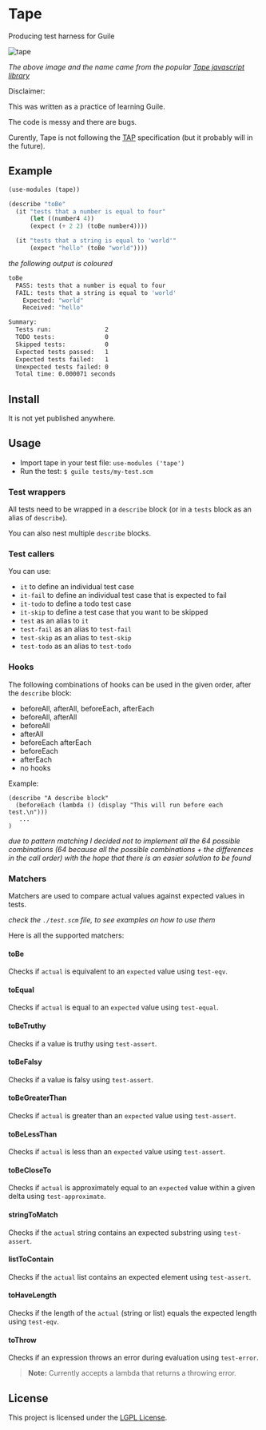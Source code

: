 # Tape

Producing test harness for Guile

![tape](https://web.archive.org/web/20170612184731if_/http://substack.net/images/tape_drive.png)

_The above image and the name came from the popular [Tape javascript library](https://github.com/tape-testing/tape)_

Disclaimer:

This was written as a practice of learning Guile.

The code is messy and there are bugs.

Curently, Tape is not following the [TAP](https://testanything.org/) specification (but it probably will in the future).

## Example

```scheme
(use-modules (tape))

(describe "toBe"
  (it "tests that a number is equal to four"
      (let ((number4 4))
      (expect (+ 2 2) (toBe number4))))

  (it "tests that a string is equal to 'world'"
      (expect "hello" (toBe "world"))))
```

_the following output is coloured_

```bash
toBe
  PASS: tests that a number is equal to four
  FAIL: tests that a string is equal to 'world'
    Expected: "world"
    Received: "hello"

Summary:
  Tests run:               2
  TODO tests:              0
  Skipped tests:           0
  Expected tests passed:   1
  Expected tests failed:   1
  Unexpected tests failed: 0
  Total time: 0.000071 seconds
```

## Install

It is not yet published anywhere.

## Usage

- Import tape in your test file: `use-modules ('tape')`
- Run the test: `$ guile tests/my-test.scm`

### Test wrappers

All tests need to be wrapped in a `describe` block (or in a `tests` block as an alias of `describe`).

You can also nest multiple `describe` blocks.

### Test callers

You can use:

- `it` to define an individual test case
- `it-fail` to define an individual test case that is expected to fail
- `it-todo` to define a todo test case
- `it-skip` to define a test case that you want to be skipped
- `test` as an alias to `it`
- `test-fail` as an alias to `test-fail`
- `test-skip` as an alias to `test-skip`
- `test-todo` as an alias to `test-todo`

### Hooks

The following combinations of hooks can be used in the given order, after the `describe` block:

- beforeAll, afterAll, beforeEach, afterEach
- beforeAll, afterAll
- beforeAll
- afterAll
- beforeEach afterEach
- beforeEach
- afterEach
- no hooks

Example:

```
(describe "A describe block"
  (beforeEach (lambda () (display "This will run before each test.\n")))
   ...
)
```

_due to pattern matching I decided not to implement all the 64 possible combinations (64 because all the possible combinations + the differences in the call order) with the hope that there is an easier solution to be found_

### Matchers

Matchers are used to compare actual values against expected values in tests.

_check the `./test.scm` file, to see examples on how to use them_

Here is all the supported matchers:

#### toBe

Checks if `actual` is equivalent to an `expected` value using `test-eqv`.

#### toEqual

Checks if `actual` is equal to an `expected` value using `test-equal`.

#### toBeTruthy

Checks if a value is truthy using `test-assert`.

#### toBeFalsy

Checks if a value is falsy using `test-assert`.

#### toBeGreaterThan

Checks if `actual` is greater than an `expected` value using `test-assert`.

#### toBeLessThan

Checks if `actual` is less than an `expected` value using `test-assert`.

#### toBeCloseTo

Checks if `actual` is approximately equal to an `expected` value within a given delta using `test-approximate`.

#### stringToMatch

Checks if the `actual` string contains an expected substring using `test-assert`.

#### listToContain

Checks if the `actual` list contains an expected element using `test-assert`.

#### toHaveLength

Checks if the length of the `actual` (string or list) equals the expected length using `test-eqv`.

#### toThrow

Checks if an expression throws an error during evaluation using `test-error`.

> **Note:** Currently accepts a lambda that returns a throwing error.

## License

This project is licensed under the [LGPL License](LICENSE.md).
